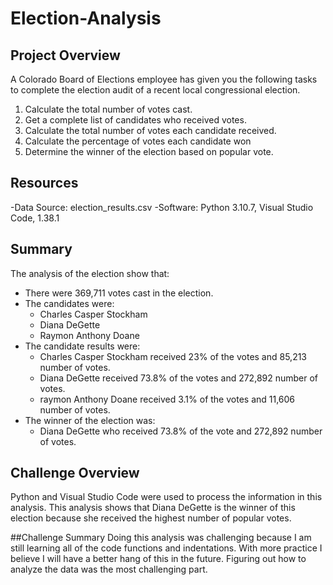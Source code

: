 # Election-Analysis

## Project Overview
A Colorado Board of Elections employee has given you the following tasks to complete the election audit of a recent local congressional election.

1. Calculate the total number of votes cast.
2. Get a complete list of candidates who received votes.
3. Calculate the total number of votes each candidate received.
4. Calculate the percentage of votes each candidate won
5. Determine the winner of the election based on popular vote.

## Resources
-Data Source: election_results.csv
-Software: Python 3.10.7, Visual Studio Code, 1.38.1

## Summary
The analysis of the election show that:
- There were 369,711 votes cast in the election.
- The candidates were:
    - Charles Casper Stockham
    - Diana DeGette
    - Raymon Anthony Doane
- The candidate results were:
    - Charles Casper Stockham received 23% of the votes and 85,213 number of votes.
    - Diana DeGette received 73.8% of the votes and 272,892 number of votes.
    - raymon Anthony Doane received 3.1% of the votes and 11,606 number of votes.
- The winner of the election was:
    - Diana DeGette who received 73.8% of the vote and 272,892 number of votes.

## Challenge Overview
Python and Visual Studio Code were used to process the information in this analysis.
This analysis shows that Diana DeGette is the winner of this election because she received the highest number of popular votes.

##Challenge Summary
Doing this analysis was challenging because I am still learning all of the code functions and indentations. With more practice I believe I will have a better hang of this in the future. Figuring out how to analyze the data was the most challenging part.
